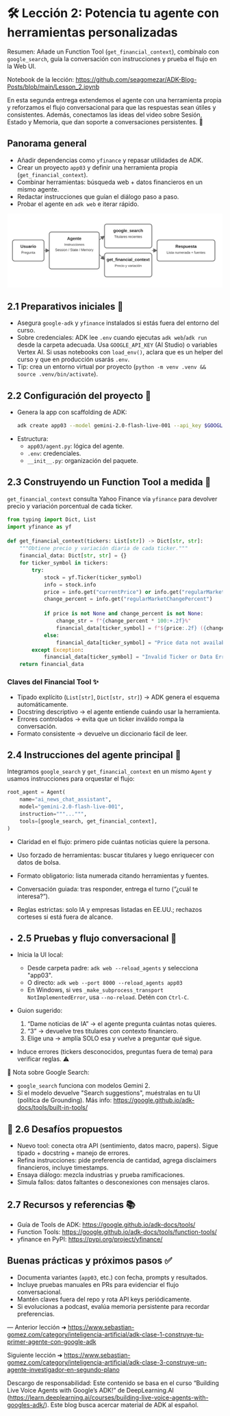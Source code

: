 # 🛠️ Lección 2: Potencia tu agente con herramientas personalizadas

Resumen: Añade un Function Tool (`get_financial_context`), combínalo con `google_search`, guía la conversación con instrucciones y prueba el flujo en la Web UI.

Notebook de la lección: https://github.com/seagomezar/ADK-Blog-Posts/blob/main/Lesson_2.ipynb

En esta segunda entrega extendemos el agente con una herramienta propia y reforzamos el flujo conversacional para que las respuestas sean útiles y consistentes. Además, conectamos las ideas del video sobre Sesión, Estado y Memoria, que dan soporte a conversaciones persistentes. 🙌

## Panorama general
- Añadir dependencias como `yfinance` y repasar utilidades de ADK.
- Crear un proyecto `app03` y definir una herramienta propia (`get_financial_context`).
- Combinar herramientas: búsqueda web + datos financieros en un mismo agente.
- Redactar instrucciones que guían el diálogo paso a paso.
- Probar el agente en `adk web` e iterar rápido.

![Flujo del agente: herramientas + estado](./images/lesson2_flow.svg)

## 2.1 Preparativos iniciales 🔧
- Asegura `google-adk` y `yfinance` instalados si estás fuera del entorno del curso.
- Sobre credenciales: ADK lee `.env` cuando ejecutas `adk web`/`adk run` desde la carpeta adecuada. Usa `GOOGLE_API_KEY` (AI Studio) o variables Vertex AI. Si usas notebooks con `load_env()`, aclara que es un helper del curso y que en producción usarás `.env`.
- Tip: crea un entorno virtual por proyecto (`python -m venv .venv && source .venv/bin/activate`).

## 2.2 Configuración del proyecto 🚀
- Genera la app con scaffolding de ADK:
  ```bash
  adk create app03 --model gemini-2.0-flash-live-001 --api_key $GOOGLE_API_KEY
  ```
- Estructura:
  - `app03/agent.py`: lógica del agente.
  - `.env`: credenciales.
  - `__init__.py`: organización del paquete.

## 2.3 Construyendo un Function Tool a medida 💼
`get_financial_context` consulta Yahoo Finance vía `yfinance` para devolver precio y variación porcentual de cada ticker.

```python
from typing import Dict, List
import yfinance as yf

def get_financial_context(tickers: List[str]) -> Dict[str, str]:
    """Obtiene precio y variación diaria de cada ticker."""
    financial_data: Dict[str, str] = {}
    for ticker_symbol in tickers:
        try:
            stock = yf.Ticker(ticker_symbol)
            info = stock.info
            price = info.get("currentPrice") or info.get("regularMarketPrice")
            change_percent = info.get("regularMarketChangePercent")

            if price is not None and change_percent is not None:
                change_str = f"{change_percent * 100:+.2f}%"
                financial_data[ticker_symbol] = f"${price:.2f} ({change_str})"
            else:
                financial_data[ticker_symbol] = "Price data not available."
        except Exception:
            financial_data[ticker_symbol] = "Invalid Ticker or Data Error"
    return financial_data
```

### Claves del Financial Tool ✨
- Tipado explícito (`List[str]`, `Dict[str, str]`) → ADK genera el esquema automáticamente.
- Docstring descriptivo → el agente entiende cuándo usar la herramienta.
- Errores controlados → evita que un ticker inválido rompa la conversación.
- Formato consistente → devuelve un diccionario fácil de leer.

## 2.4 Instrucciones del agente principal 🧠
Integramos `google_search` y `get_financial_context` en un mismo `Agent` y usamos instrucciones para orquestar el flujo:

```python
root_agent = Agent(
    name="ai_news_chat_assistant",
    model="gemini-2.0-flash-live-001",
    instruction="""...""",
    tools=[google_search, get_financial_context],
)
```

- Claridad en el flujo: primero pide cuántas noticias quiere la persona.
- Uso forzado de herramientas: buscar titulares y luego enriquecer con datos de bolsa.
- Formato obligatorio: lista numerada citando herramientas y fuentes.
- Conversación guiada: tras responder, entrega el turno (“¿cuál te interesa?”).
- Reglas estrictas: solo IA y empresas listadas en EE.UU.; rechazos corteses si está fuera de alcance.

- ## 2.5 Pruebas y flujo conversacional 🔁
- Inicia la UI local:
  - Desde carpeta padre: `adk web --reload_agents` y selecciona "app03".
  - O directo: `adk web --port 8000 --reload_agents app03`
  - En Windows, si ves `_make_subprocess_transport NotImplementedError`, usa `--no-reload`. Detén con `Ctrl-C`.
- Guion sugerido:
  1) “Dame noticias de IA” → el agente pregunta cuántas notas quieres.
  2) “3” → devuelve tres titulares con contexto financiero.
  3) Elige una → amplía SOLO esa y vuelve a preguntar qué sigue.
- Induce errores (tickers desconocidos, preguntas fuera de tema) para verificar reglas. ⚠️

📌 Nota sobre Google Search:
- `google_search` funciona con modelos Gemini 2.
- Si el modelo devuelve "Search suggestions", muéstralas en tu UI (política de Grounding). Más info: https://google.github.io/adk-docs/tools/built-in-tools/

## 🎯 2.6 Desafíos propuestos
- Nuevo tool: conecta otra API (sentimiento, datos macro, papers). Sigue tipado + docstring + manejo de errores.
- Refina instrucciones: pide preferencia de cantidad, agrega disclaimers financieros, incluye timestamps.
- Ensaya diálogo: mezcla industrias y prueba ramificaciones.
- Simula fallos: datos faltantes o desconexiones con mensajes claros.

## 2.7 Recursos y referencias 📚
- Guía de Tools de ADK: https://google.github.io/adk-docs/tools/
- Function Tools: https://google.github.io/adk-docs/tools/function-tools/
- yfinance en PyPI: https://pypi.org/project/yfinance/



## Buenas prácticas y próximos pasos ✅
- Documenta variantes (`app03`, etc.) con fecha, prompts y resultados.
- Incluye pruebas manuales en PRs para evidenciar el flujo conversacional.
- Mantén claves fuera del repo y rota API keys periódicamente.
- Si evolucionas a podcast, evalúa memoria persistente para recordar preferencias.

—
Anterior lección ➜ https://www.sebastian-gomez.com/category/inteligencia-artificial/adk-clase-1-construye-tu-primer-agente-con-google-adk

Siguiente lección ➜ https://www.sebastian-gomez.com/category/inteligencia-artificial/adk-clase-3-construye-un-agente-investigador-en-segundo-plano

Descargo de responsabilidad: Este contenido se basa en el curso “Building Live Voice Agents with Google’s ADK!” de DeepLearning.AI (https://learn.deeplearning.ai/courses/building-live-voice-agents-with-googles-adk/). Este blog busca acercar material de ADK al español.
